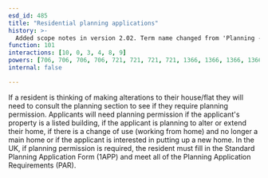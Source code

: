 ```yaml
---
esd_id: 485
title: "Residential planning applications"
history: >-
  Added scope notes in version 2.02. Term name changed from 'Planning - residential' to 'Planning - private houses' in version 3.00. Term name changed from 'Planning - private houses' to 'Planning applications - residential' in version 3.02. Updated scope notes in version 3.03. name changed to 'Residential planning applications' in version 4.00.
function: 101
interactions: [10, 0, 3, 4, 8, 9]
powers: [706, 706, 706, 706, 721, 721, 721, 721, 1366, 1366, 1366, 1366, 1366, 1367, 1367, 1367, 1367, 1368, 1368, 1368, 1368, 1368, 1368, 1372, 1372, 1372, 1372, 1372, 1375, 1375, 1375, 1375, 1391, 1391, 1392, 1392, 1393, 1393, 1394, 1394, 1394, 1394, 1394, 1394, 1394, 1394, 1395, 1395, 1395, 1395, 1395, 1395, 1396, 1396, 1396, 1396, 1396, 1397, 1397, 1397, 1397, 1397, 1398, 1398, 1398, 1398, 1398, 1398, 1399, 1399, 1399, 1399, 1399, 1400, 1400, 1400, 1400, 1400, 1400, 1400, 1400, 1401, 1401, 1401, 1401, 1401, 1402, 1402, 1402, 1402, 1403, 1403, 1404, 1404, 1404, 1407, 1407, 1407, 1407, 1407, 1408, 1408, 1408, 1408, 1409, 1409, 1409, 1409, 1410, 1410, 1410, 1410, 1410, 1410, 1411, 1411, 1411, 1411, 1411, 1411, 1411, 1412, 1412, 1412, 1412, 1412, 1412, 1412, 1414, 1414, 1414, 1414, 1414, 1415, 1415, 1415, 1415, 1415, 1433, 1433, 1433, 1433, 1463, 1463, 1467, 1467, 1467, 1467, 1469, 1469, 1469, 1470, 1470, 1470, 1470, 1470, 2638, 2638, 2638, 2638, 2638, 2639, 2639, 2821, 2821, 2821, 2821, 2821, 2821, 2821, 2821, 2821, 2821, 2821, 2821, 2821, 2821, 2821, 2821, 2821, 2823, 2823, 2823, 2823, 2876, 2876, 2876, 2877, 2877, 2877, 2936, 2936, 2936, 3023, 3023, 3023, 3023]
internal: false

---
```


If a resident is thinking of making alterations to their house/flat they will need to consult the planning section to see if they require planning permission. Applicants will need planning permission if the applicant's property is a listed building, if the applicant is planning to alter or extend their home, if there is a change of use (working from home) and no longer a main home or if the applicant is interested in putting up a new home. 
In the UK, if planning permission is required, the resident must fill in the Standard Planning Application Form (1APP) and meet all of the Planning Application Requirements (PAR).

